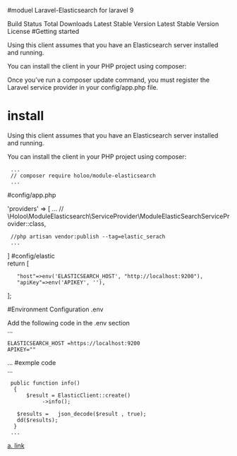#moduel Laravel-Elasticsearch  for laravel  9 


Build Status Total Downloads Latest Stable Version Latest Stable Version License
#Getting started 

Using this client assumes that you have an Elasticsearch server installed and running.

You can install the client in your PHP project using composer:

Once you’ve run a composer update command, you must register the Laravel service provider in your config/app.php file.


# install
Using this client assumes that you have an Elasticsearch server installed and running.

You can install the client in your PHP project using composer:
  
     ...
     // composer require holoo/module-elasticsearch
     ...

#config/app.php 

 'providers' => [
     ...
     // \Holoo\ModuleElasticsearch\ServiceProvider\ModuleElasticSearchServiceProvider::class,
       
     //php artisan vendor:publish --tag=elastic_serach
     ...
 ]
 #config/elastic  
   return [
      
       "host"=>env('ELASTICSEARCH_HOST', "http://localhost:9200"),
       "apiKey"=>env('APIKEY', ''), 
       
   ];
 
#Environment Configuration  .env
 
 Add the following code in the .env section  
   ...
     
    ELASTICSEARCH_HOST =https://localhost:9200
    APIKEY=""
   ...
  #exmple code  
    ... 
    
     public function info()
      {
          $result = ElasticClient::create()
               ->info();

       $results =   json_decode($result , true);
       dd($results);
      } 
     ...   
     
 [a. link](https://www.elastic.co/guide/en/elasticsearch/client/php-api/current/index_management.html   
)

